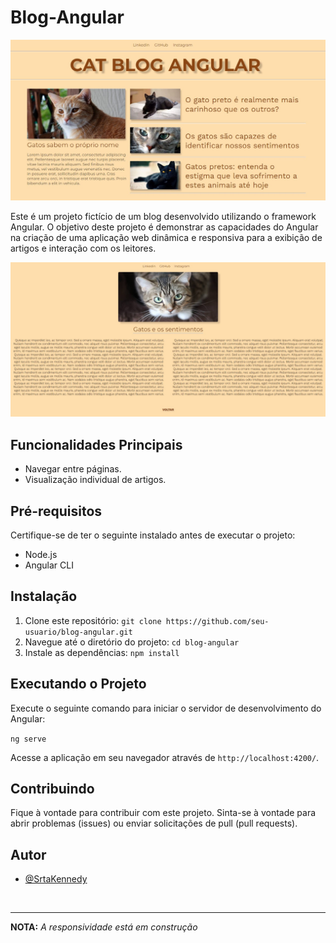 # Blog-Angular

![Sobre gatos](/image/foto.jpg)

Este é um projeto fictício de um blog desenvolvido utilizando o framework Angular. O objetivo deste projeto é demonstrar as capacidades do Angular na criação de uma aplicação web dinâmica e responsiva para a exibição de artigos e interação com os leitores.

![Sobre gatos](/image/foto2.jpg)

## Funcionalidades Principais

- Navegar entre páginas.
- Visualização individual de artigos.

## Pré-requisitos

Certifique-se de ter o seguinte instalado antes de executar o projeto:

- Node.js
- Angular CLI

## Instalação

1. Clone este repositório: `git clone https://github.com/seu-usuario/blog-angular.git`
2. Navegue até o diretório do projeto: `cd blog-angular`
3. Instale as dependências: `npm install`

## Executando o Projeto

Execute o seguinte comando para iniciar o servidor de desenvolvimento do Angular:

``ng serve``

Acesse a aplicação em seu navegador através de `http://localhost:4200/`.

## Contribuindo

Fique à vontade para contribuir com este projeto. Sinta-se à vontade para abrir problemas (issues) ou enviar solicitações de pull (pull requests).

## Autor

- [@SrtaKennedy](https://github.com/SrtaKennedy/blog-angular)

<br>
<hr>

**NOTA:** _A responsividade está em construção_
